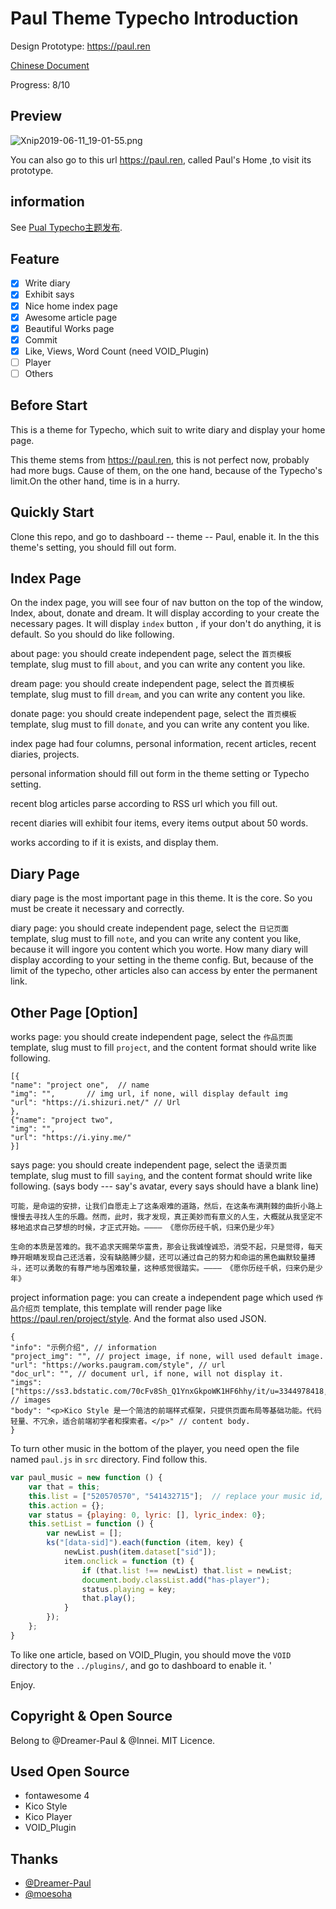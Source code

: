 # Paul Theme Typecho Introduction

Design Prototype: <https://paul.ren>

<a href="../master/README-CN.md">Chinese Document</a>

Progress: 8/10

## Preview

![Xnip2019-06-11_19-01-55.png](https://i.loli.net/2019/06/11/5cff8a35163e519776.png)

You can also go to this url <https://paul.ren>, called Paul's Home ,to visit its prototype.

## information

See [Pual Typecho主题发布](https://shizuri.net/archives/131/).

## Feature

- [x] Write diary
- [x] Exhibit says
- [x] Nice home index page
- [x] Awesome article page
- [x] Beautiful Works page
- [x] Commit
- [x] Like, Views, Word Count (need VOID_Plugin)
- [ ] Player
- [ ] Others

## Before Start

This is a theme for Typecho, which suit to write diary and display your home page.

This theme stems from <https://paul.ren>, this is not perfect now, probably had more bugs. Cause of them, on the one hand, because of the Typecho's limit.On the other hand, time is in a hurry. 

## Quickly Start

Clone this repo, and go to dashboard -- theme -- Paul, enable it. In the this theme's setting, you should fill out form.

## Index Page

On the index page, you will see four of nav button on the top of the window, Index, about, donate and dream. It will display according to your create the necessary pages. It will display `index` button , if your don't do anything, it is default. So you should do like following.

about page: you should create independent page, select the `首页模板` template, slug must to fill `about`, and you can write any content you like.

dream page: you should create independent page, select the `首页模板` template, slug must to fill `dream`, and you can write any content you like.

donate page: you should create independent page, select the `首页模板` template, slug must to fill `donate`, and you can write any content you like.

index page had four columns, personal information, recent articles, recent diaries, projects.

personal information should fill out form in the theme setting or Typecho setting.

recent blog articles parse according to RSS url which you fill out.

recent diaries will exhibit four items, every items output about 50 words.

works according to if it is exists, and display them.

## Diary Page

diary page is the most important page in this theme. It is the core. So you must be create it necessary and correctly.

diary page: you should create independent page, select the `日记页面` template, slug must to fill `note`, and you can write any content you like, because it will ingore you content which you worte. How many diary will display according to your setting in the theme config. But, because of the limit of the typecho, other articles also can access by enter the permanent link.

## Other Page [Option]

works page: you should create independent page, select the `作品页面` template, slug must to fill `project`, and the content format should write like following.

```json5
[{
"name": "project one",  // name
"img": "",       // img url, if none, will display default img
"url": "https://i.shizuri.net/" // Url
},
{"name": "project two",
"img": "",
"url": "https://i.yiny.me/"
}]
```

says page: you should create independent page, select the `语录页面` template, slug must to fill `saying`, and the content format should write like following. (says body --- say's avatar, every says should have a blank line)

```
可能，是命运的安排，让我们自愿走上了这条艰难的道路，然后，在这条布满荆棘的曲折小路上慢慢去寻找人生的乐趣。然而，此时，我才发现，真正美妙而有意义的人生，大概就从我坚定不移地追求自己梦想的时候，才正式开始。———— 《愿你历经千帆，归来仍是少年》

生命的本质是苦难的。我不追求天赐荣华富贵，那会让我诚惶诚恐，消受不起，只是觉得，每天睁开眼睛发现自己还活着，没有缺胳膊少腿，还可以通过自己的努力和命运的黑色幽默较量搏斗，还可以勇敢的有尊严地与困难较量，这种感觉很踏实。———— 《愿你历经千帆，归来仍是少年》
```

project information page: you can create a independent page which used `作品介绍页` template, this template will render page like <https://paul.ren/project/style>. And the format also used JSON.

```json5
{
"info": "示例介绍", // information
"project_img": "", // project image, if none, will used default image.
"url": "https://works.paugram.com/style", // url
"doc_url": "", // document url, if none, will not display it.
"imgs": ["https://ss3.bdstatic.com/70cFv8Sh_Q1YnxGkpoWK1HF6hhy/it/u=3344978418,213176529&fm=27&gp=0.jpg","https://ss2.bdstatic.com/70cFvnSh_Q1YnxGkpoWK1HF6hhy/it/u=3689685426,1442582010&fm=27&gp=0.jpg"],  // images
"body": "<p>Kico Style 是一个简洁的前端样式框架，只提供页面布局等基础功能。代码轻量、不冗余，适合前端初学者和探索者。</p>" // content body.
}
```

To turn other music in the bottom of the player, you need open the file named `paul.js` in `src` directory. Find follow this.

```js
var paul_music = new function () {
    var that = this;
    this.list = ["520570570", "541432715"];  // replace your music id, the source of music id come from Netease Music
    this.action = {};
    var status = {playing: 0, lyric: [], lyric_index: 0};
    this.setList = function () {
        var newList = [];
        ks("[data-sid]").each(function (item, key) {
            newList.push(item.dataset["sid"]);
            item.onclick = function (t) {
                if (that.list !== newList) that.list = newList;
                document.body.classList.add("has-player");
                status.playing = key;
                that.play();
            }
        });
    };
}
```

To like one article, based on VOID_Plugin, you should move the `VOID` directory to the `../plugins/`, and go to dashboard to enable it. '

Enjoy.

## Copyright & Open Source

Belong to @Dreamer-Paul & @Innei. MIT Licence.

## Used Open Source

- fontawesome 4
- Kico Style
- Kico Player
- VOID_Plugin

## Thanks

- [@Dreamer-Paul](https://github.com/Dreamer-Paul)
- [@moesoha](https://github.com/moesoha)